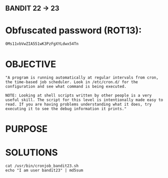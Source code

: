 ## BANDIT 22 -> 23

# Obfuscated password (ROT13): 

	0Ms11vbVwZIA551wK3PzFgXYLdwx54Tn

# OBJECTIVE

	"A program is running automatically at regular intervals from cron, the time-based job scheduler. Look in /etc/cron.d/ for the configuration and see what command is being executed.

	NOTE: Looking at shell scripts written by other people is a very useful skill. The script for this level is intentionally made easy to read. If you are having problems understanding what it does, try executing it to see the debug information it prints."


# PURPOSE


# SOLUTIONS

	cat /usr/bin/cronjob_bandit23.sh
	echo "I am user bandit23" | md5sum
